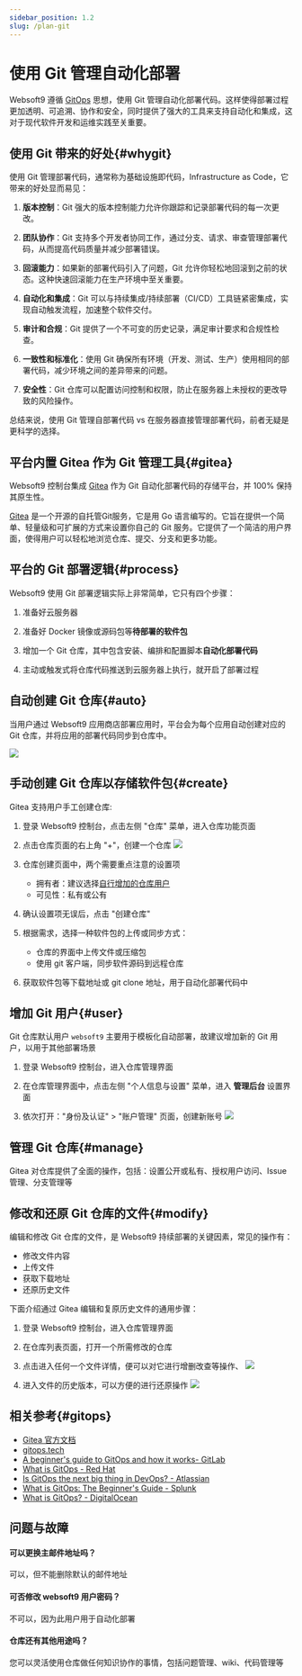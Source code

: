 ```yaml
---
sidebar_position: 1.2
slug: /plan-git
---
```


# 使用 Git 管理自动化部署

Websoft9 遵循 [GitOps](https://about.gitlab.com/topics/gitops/) 思想，使用 Git 管理自动化部署代码。这样使得部署过程更加透明、可追溯、协作和安全，同时提供了强大的工具来支持自动化和集成，这对于现代软件开发和运维实践至关重要。

## 使用 Git 带来的好处{#whygit}

使用 Git 管理部署代码，通常称为基础设施即代码，Infrastructure as Code，它带来的好处显而易见：

1. **版本控制**：Git 强大的版本控制能力允许你跟踪和记录部署代码的每一次更改。

2. **团队协作**：Git 支持多个开发者协同工作，通过分支、请求、审查管理部署代码，从而提高代码质量并减少部署错误。

3. **回滚能力**：如果新的部署代码引入了问题，Git 允许你轻松地回滚到之前的状态。这种快速回滚能力在生产环境中至关重要。

4. **自动化和集成**：Git 可以与持续集成/持续部署（CI/CD）工具链紧密集成，实现自动触发流程，加速整个软件交付。

5. **审计和合规**：Git 提供了一个不可变的历史记录，满足审计要求和合规性检查。

6. **一致性和标准化**：使用 Git 确保所有环境（开发、测试、生产）使用相同的部署代码，减少环境之间的差异带来的问题。

7. **安全性**：Git 仓库可以配置访问控制和权限，防止在服务器上未授权的更改导致的风险操作。

总结来说，使用 Git 管理自部署代码 vs 在服务器直接管理部署代码，前者无疑是更科学的选择。  

## 平台内置 Gitea 作为 Git 管理工具{#gitea}

Websoft9 控制台集成 [Gitea](https://gitea.com) 作为 Git 自动化部署代码的存储平台，并 100% 保持其原生性。   

[Gitea](https://docs.gitea.com/)  是一个开源的自托管Git服务，它是用 Go 语言编写的。它旨在提供一个简单、轻量级和可扩展的方式来设置你自己的 Git 服务。它提供了一个简洁的用户界面，使得用户可以轻松地浏览仓库、提交、分支和更多功能。

## 平台的 Git 部署逻辑{#process}

Websoft9 使用 Git 部署逻辑实际上非常简单，它只有四个步骤：

1. 准备好云服务器

2. 准备好 Docker 镜像或源码包等**待部署的软件包**

3. 增加一个 Git 仓库，其中包含安装、编排和配置脚本**自动化部署代码**

4. 主动或触发式将仓库代码推送到云服务器上执行，就开启了部署过程

## 自动创建 Git 仓库{#auto}

当用户通过 Websoft9 应用商店部署应用时，平台会为每个应用自动创建对应的 Git 仓库，并将应用的部署代码同步到仓库中。  

![](./assets/websoft9-git.png)

## 手动创建 Git 仓库以存储软件包{#create}

Gitea 支持用户手工创建仓库:

1. 登录 Websoft9 控制台，点击左侧 "仓库" 菜单，进入仓库功能页面

2. 点击仓库页面的右上角 "+"，创建一个仓库
   ![](./assets/websoft9-createrepo.png)

3. 仓库创建页面中，两个需要重点注意的设置项

   - 拥有者：建议选择[自行增加的仓库用户](#user)
   - 可见性：私有或公有

4. 确认设置项无误后，点击 "创建仓库"

5. 根据需求，选择一种软件包的上传或同步方式：

   - 仓库的界面中上传文件或压缩包
   - 使用 git 客户端，同步软件源码到远程仓库

6. 获取软件包等下载地址或 git clone 地址，用于自动化部署代码中

## 增加 Git 用户{#user}

Git 仓库默认用户 `websoft9` 主要用于模板化自动部署，故建议增加新的 Git 用户，以用于其他部署场景

1. 登录 Websoft9 控制台，进入仓库管理界面

2. 在仓库管理界面中，点击左侧 "个人信息与设置" 菜单，进入 **管理后台** 设置界面

3. 依次打开："身份及认证" > "账户管理" 页面，创建新账号
   ![](./assets/websoft9-gitea-createuser.png)


## 管理 Git 仓库{#manage}

Gitea 对仓库提供了全面的操作，包括：设置公开或私有、授权用户访问、Issue 管理、分支管理等  

## 修改和还原 Git 仓库的文件{#modify}

编辑和修改 Git 仓库的文件，是 Websoft9 持续部署的关键因素，常见的操作有：

- 修改文件内容
- 上传文件
- 获取下载地址
- 还原历史文件

下面介绍通过 Gitea 编辑和复原历史文件的通用步骤：  

1. 登录 Websoft9 控制台，进入仓库管理界面

2. 在仓库列表页面，打开一个所需修改的仓库

3. 点击进入任何一个文件详情，便可以对它进行增删改查等操作、
   ![](./assets/websoft9-gitea-modifyfile.png)

4. 进入文件的历史版本，可以方便的进行还原操作
   ![](./assets/websoft9-gitea-historyrec.png)

## 相关参考{#gitops}

- [Gitea 官方文档](https://docs.gitea.com/zh-cn/)
- [gitops.tech](https://www.gitops.tech)
- [A beginner's guide to GitOps and how it works- GitLab](https://page.gitlab.com/resources-ebook-beginner-guide-gitops.html)
- [What is GitOps - Red Hat](https://www.redhat.com/en/topics/devops/what-is-gitops)
- [Is GitOps the next big thing in DevOps? - Atlassian](https://www.atlassian.com/git/tutorials/gitops)
- [What is GitOps: The Beginner's Guide - Splunk](https://www.splunk.com/en_us/blog/learn/gitops.html)
- [What is GitOps? - DigitalOcean](https://www.digitalocean.com/blog/what-is-gitops)

## 问题与故障

#### 可以更换主邮件地址吗？

可以，但不能删除默认的邮件地址

#### 可否修改 websoft9 用户密码？

不可以，因为此用户用于自动化部署

#### 仓库还有其他用途吗？

您可以灵活使用仓库做任何知识协作的事情，包括问题管理、wiki、代码管理等